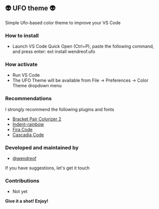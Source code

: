 ## :alien: UFO theme :alien:
Simple Ufo-based color theme to improve your VS Code

### How to install
* Launch VS Code Quick Open (Ctrl+P), paste the following command, and press enter: ext install wendreof.ufo

### How activate
* Run VS Code
* The UFO Theme will be available from File -> Preferences -> Color Theme dropdown menu

### Recommendations
I strongly recommend the following plugins and fonts
* [Bracket Pair Colorizer 2](https://marketplace.visualstudio.com/items?itemName=CoenraadS.bracket-pair-colorizer-2)
* [Indent-rainbow](https://marketplace.visualstudio.com/items?itemName=oderwat.indent-rainbow)
* [Fira Code](https://github.com/tonsky/FiraCode)
* [Cascadia Code](https://github.com/microsoft/cascadia-code)

### Developed and maintained by
* [@wendreof](www.github.com/wendreof)

If you have suggestions, let's get it touch

### Contributions
* Not yet

**Give it a shot! Enjoy!**
